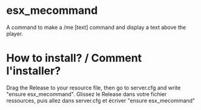 # esx_mecommand
A command to make a /me [text] command and display a text above the player.

# How to install? / Comment l'installer?
Drag the Release to your resource file, then go to server.cfg and write "ensure esx_mecommand". Glissez le Release dans votre fichier ressources, puis allez dans server.cfg et écriver "ensure esx_mecommand"

